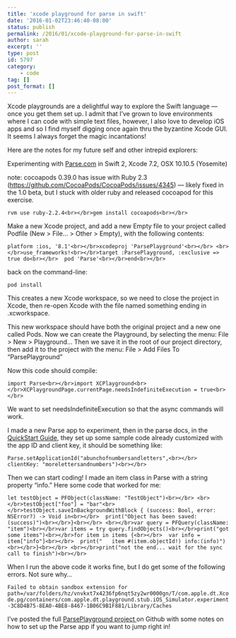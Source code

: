 ```yaml
---
title: 'xcode playground for parse in swift'
date: '2016-01-02T23:46:40-08:00'
status: publish
permalink: /2016/01/xcode-playground-for-parse-in-swift
author: sarah
excerpt: ''
type: post
id: 5797
category:
    - code
tag: []
post_format: []
---
```

Xcode playgrounds are a delightful way to explore the Swift language — once you get them set up. I admit that I’ve grown to love environments where I can code with simple text files, however, I also love to develop iOS apps and so I find myself digging once again thru the byzantine Xcode GUI. It seems I always forget the magic incantations!

Here are the notes for my future self and other intrepid explorers:

Experimenting with [Parse.com](https://www.parse.com/) in Swift 2, Xcode 7.2, OSX 10.10.5 (Yosemite)

note: cocoapods 0.39.0 has issue with Ruby 2.3 (https://github.com/CocoaPods/CocoaPods/issues/4345) — likely fixed in the 1.0 beta, but I stuck with older ruby and released cocoapod for this exercise.

`rvm use ruby-2.2.4<br></br>gem install cocoapods<br></br>`

Make a new Xcode project, and add a new Empty file to your project called Podfile (New &gt; File… &gt; Other &gt; Empty), with the following contents:

`platform :ios, '8.1'<br></br>xcodeproj 'ParsePlayground'<br></br> <br></br>use_frameworks!<br></br>target :ParsePlayground, :exclusive => true do<br></br>  pod 'Parse'<br></br>end<br></br>`

back on the command-line:

`pod install`

This creates a new Xcode workspace, so we need to close the project in Xcode, then re-open Xcode with the file named something ending in .xcworkspace.

This new workspace should have both the original project and a new one called Pods. Now we can create the Playground, by selecting the menu: File &gt; New &gt; Playground… Then we save it in the root of our project directory, then add it to the project with the menu: File &gt; Add Files To “ParsePlayground”

Now this code should compile:

`import Parse<br></br>import XCPlayground<br></br>XCPlaygroundPage.currentPage.needsIndefiniteExecution = true<br></br>`

We want to set needsIndefiniteExecution so that the async commands will work.

I made a new Parse app to experiment, then in the parse docs, in the [QuickStart Guide](https://parse.com/apps/quickstart#parse_data/mobile/ios/swift/new), they set up some sample code already customized with the app ID and client key, it should be something like:

`Parse.setApplicationId("abunchofnumbersandletters",<br></br>      clientKey: "morelettersandnumbers")<br></br>`

Then we can start coding! I made an item class in Parse with a string property “info.” Here some code that worked for me:

`let testObject = PFObject(className: "TestObject")<br></br> <br></br>testObject["foo"] = "bar"<br></br>testObject.saveInBackgroundWithBlock { (success: Bool, error: NSError?) -> Void in<br></br>  print("Object has been saved: (success)")<br></br>}<br></br> <br></br>var query = PFQuery(className: "item")<br></br>var items = try query.findObjects()<br></br>print("got some items")<br></br>for item in items {<br></br>  var info = item["info"]<br></br>  print("   item #(item.objectId!) info:(info)")<br></br>}<br></br> <br></br>print("not the end... wait for the sync call to finish")<br></br>`

When I run the above code it works fine, but I do get some of the following errors. Not sure why…

`Failed to obtain sandbox extension for path=/var/folders/hz/vnvkxt7x4236fp6nqt5zy2wr0000gn/T/com.apple.dt.Xcode.pg/containers/com.apple.dt.playground.stub.iOS_Simulator.experiment-3C8D4B75-8EA0-4BE8-8467-1B06C9B1F881/Library/Caches`

I’ve posted the full [ParsePlayground project ](https://github.com/ultrasaurus/ParsePlayground)on Github with some notes on how to set up the Parse app if you want to jump right in!